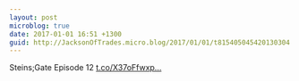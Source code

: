 ```yaml
---
layout: post
microblog: true
date: 2017-01-01 16:51 +1300
guid: http://JacksonOfTrades.micro.blog/2017/01/01/t815405045420130304.html
---
```

Steins;Gate Episode 12 [t.co/X37oFfwxp...](https://t.co/X37oFfwxph)
